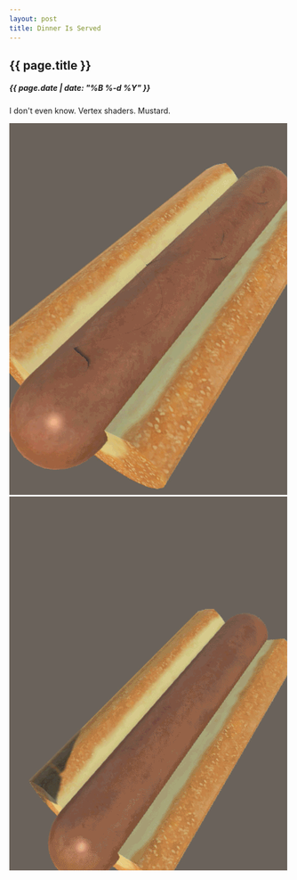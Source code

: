 ```yaml
---
layout: post
title: Dinner Is Served
---
```

{{ page.title }}
----------------
<h5>{{ page.date | date: "%B %-d %Y" }}</h5>

I don't even know. Vertex shaders. Mustard.

<img src="/images/2016/Jan/MUSTARD.gif">

<img src="/images/2016/Jan/Mustard2.gif">
